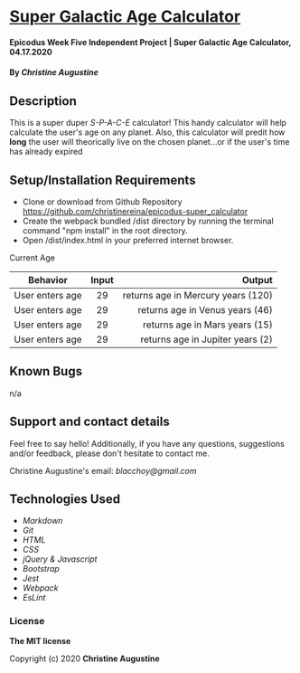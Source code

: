 # [Super Galactic Age Calculator](https://github.com/christinereina/epicodus-super_calculator)

#### Epicodus Week Five Independent Project | Super Galactic Age Calculator, 04.17.2020

#### By _**Christine Augustine**_

## Description

This is a super duper *S-P-A-C-E* calculator! This handy calculator will help calculate the user's age on any planet. Also, this calculator will predit how **long** the user will theorically live on the chosen planet...or if the user's time has already expired 

## Setup/Installation Requirements

* Clone or download from Github Repository 
https://github.com/christinereina/epicodus-super_calculator
* Create the webpack bundled /dist directory by running the terminal command "npm install" in the root directory.
* Open /dist/index.html in your preferred internet browser.

Current Age

| Behavior       | Input         | Output  |
| ------------- |:-------------:| -----:|
| User enters age | 29 |  returns age in Mercury years (120)|
| User enters age  | 29 | returns age in Venus years (46)|
| User enters age  | 29 | returns age in Mars years (15) |
| User enters age  | 29 | returns age in Jupiter years (2) |


## Known Bugs

n/a

## Support and contact details

Feel free to say hello! Additionally, if you have any questions, suggestions and/or feedback, please don't hesitate to contact me.

Christine Augustine's email:
_blacchoy@gmail.com_

## Technologies Used

* _Markdown_
* _Git_
* _HTML_
* _CSS_
* _jQuery & Javascript_
* _Bootstrap_  
* _Jest_
* _Webpack_
* _EsLint_

### License

**The MIT license**

Copyright (c) 2020 **Christine Augustine**
